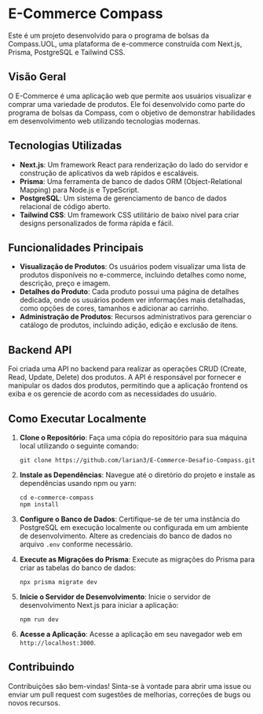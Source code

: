 # E-Commerce Compass

Este é um projeto desenvolvido para o programa de bolsas da Compass.UOL, uma plataforma de e-commerce construída com Next.js, Prisma, PostgreSQL e Tailwind CSS.

## Visão Geral

O E-Commerce é uma aplicação web que permite aos usuários visualizar e comprar uma variedade de produtos. Ele foi desenvolvido como parte do programa de bolsas da Compass, com o objetivo de demonstrar habilidades em desenvolvimento web utilizando tecnologias modernas.

## Tecnologias Utilizadas

- **Next.js**: Um framework React para renderização do lado do servidor e construção de aplicativos da web rápidos e escaláveis.
- **Prisma**: Uma ferramenta de banco de dados ORM (Object-Relational Mapping) para Node.js e TypeScript.
- **PostgreSQL**: Um sistema de gerenciamento de banco de dados relacional de código aberto.
- **Tailwind CSS**: Um framework CSS utilitário de baixo nível para criar designs personalizados de forma rápida e fácil.

## Funcionalidades Principais

- **Visualização de Produtos**: Os usuários podem visualizar uma lista de produtos disponíveis no e-commerce, incluindo detalhes como nome, descrição, preço e imagem.
- **Detalhes do Produto**: Cada produto possui uma página de detalhes dedicada, onde os usuários podem ver informações mais detalhadas, como opções de cores, tamanhos e adicionar ao carrinho.
- **Administração de Produtos**: Recursos administrativos para gerenciar o catálogo de produtos, incluindo adição, edição e exclusão de itens.

## Backend API

Foi criada uma API no backend para realizar as operações CRUD (Create, Read, Update, Delete) dos produtos. A API é responsável por fornecer e manipular os dados dos produtos, permitindo que a aplicação frontend os exiba e os gerencie de acordo com as necessidades do usuário.

## Como Executar Localmente

1. **Clone o Repositório**: Faça uma cópia do repositório para sua máquina local utilizando o seguinte comando:

    ```
    git clone https://github.com/larian3/E-Commerce-Desafio-Compass.git
    ```

2. **Instale as Dependências**: Navegue até o diretório do projeto e instale as dependências usando npm ou yarn:

    ```
    cd e-commerce-compass
    npm install
    ```

3. **Configure o Banco de Dados**: Certifique-se de ter uma instância do PostgreSQL em execução localmente ou configurada em um ambiente de desenvolvimento. Altere as credenciais do banco de dados no arquivo `.env` conforme necessário.

4. **Execute as Migrações do Prisma**: Execute as migrações do Prisma para criar as tabelas do banco de dados:

    ```
    npx prisma migrate dev
    ```

5. **Inicie o Servidor de Desenvolvimento**: Inicie o servidor de desenvolvimento Next.js para iniciar a aplicação:

    ```
    npm run dev
    ```

6. **Acesse a Aplicação**: Acesse a aplicação em seu navegador web em `http://localhost:3000`.

## Contribuindo

Contribuições são bem-vindas! Sinta-se à vontade para abrir uma issue ou enviar um pull request com sugestões de melhorias, correções de bugs ou novos recursos.

